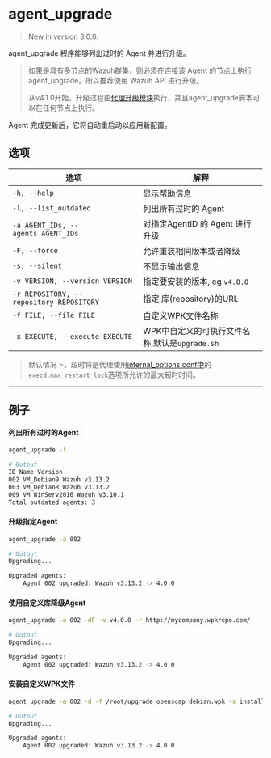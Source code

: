 # agent_upgrade

> New in version 3.0.0.

agent_upgrade 程序能够列出过时的 Agent 并进行升级。

> 如果是具有多节点的Wazuh群集，则必须在连接该 Agent 的节点上执行 agent_upgrade。所以推荐使用 Wazuh API 进行升级。
> 
> 从v4.1.0开始，升级过程由[代理升级模块](https://documentation.wazuh.com/current/user-manual/agents/remote-upgrading/agent-upgrade-module.html#agent-upgrade-module)执行，并且agent_upgrade脚本可以在任何节点上执行。

Agent 完成更新后，它将自动重启动以应用新配置。

## 选项

| 选项                                       | 解释                              |
| ---------------------------------------- | ------------------------------- |
| `-h, --help`                             | 显示帮助信息                          |
| `-l, --list_outdated`                    | 列出所有过时的 Agent                   |
| `-a AGENT_IDs, --agents AGENT_IDs`       | 对指定AgentID 的 Agent 进行升级         |
| `-F, --force`                            | 允许重装相同版本或者降级                    |
| `-s, --silent`                           | 不显示输出信息                         |
| `-v VERSION, --version VERSION`          | 指定要安装的版本, eg `v4.0.0`           |
| `-r REPOSITORY, --repository REPOSITORY` | 指定 库(repository)的URL            |
| `-f FILE, --file FILE`                   | 自定义WPK文件名称                      |
| `-x EXECUTE, --execute EXECUTE`          | WPK中自定义的可执行文件名称,默认是`upgrade.sh` |

> 默认情况下，超时将是代理使用[internal_options.conf中](https://documentation.wazuh.com/current/user-manual/reference/internal-options.html)的`execd.max_restart_lock`选项所允许的最大超时时间。

---

## 例子

#### 列出所有过时的Agent

```bash
agent_upgrade -l

# Output
ID Name Version
002 VM_Debian9 Wazuh v3.13.2
003 VM_Debian8 Wazuh v3.13.2
009 VM_WinServ2016 Wazuh v3.10.1
Total outdated agents: 3
```

#### 升级指定Agent

```bash
agent_upgrade -a 002

# Output
Upgrading...

Upgraded agents:
    Agent 002 upgraded: Wazuh v3.13.2 -> 4.0.0
```

#### 使用自定义库降级Agent

```bash
agent_upgrade -a 002 -dF -v v4.0.0 -r http://mycompany.wpkrepo.com/

# Output
Upgrading...

Upgraded agents:
    Agent 002 upgraded: Wazuh v3.13.2 -> 4.0.0
```

#### 安装自定义WPK文件

```bash
agent_upgrade -a 002 -d -f /root/upgrade_openscap_debian.wpk -x install.sh

# Output
Upgrading...

Upgraded agents:
    Agent 002 upgraded: Wazuh v3.13.2 -> 4.0.0
```


